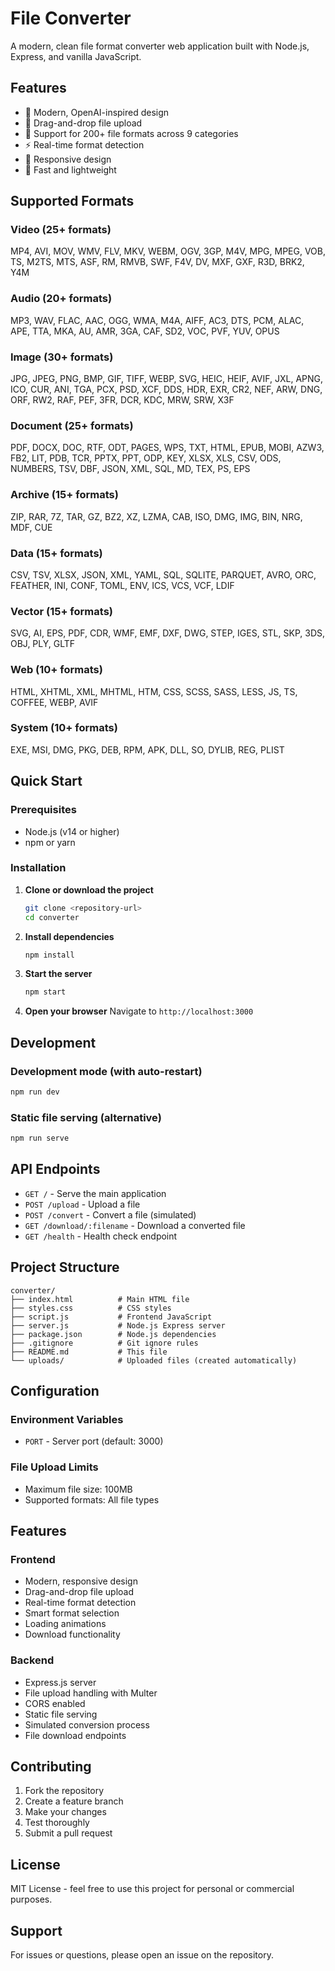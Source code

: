 # File Converter

A modern, clean file format converter web application built with Node.js, Express, and vanilla JavaScript.

## Features

- 🎨 Modern, OpenAI-inspired design
- 📁 Drag-and-drop file upload
- 🔄 Support for 200+ file formats across 9 categories
- ⚡ Real-time format detection
- 📱 Responsive design
- 🚀 Fast and lightweight

## Supported Formats

### Video (25+ formats)
MP4, AVI, MOV, WMV, FLV, MKV, WEBM, OGV, 3GP, M4V, MPG, MPEG, VOB, TS, M2TS, MTS, ASF, RM, RMVB, SWF, F4V, DV, MXF, GXF, R3D, BRK2, Y4M

### Audio (20+ formats)
MP3, WAV, FLAC, AAC, OGG, WMA, M4A, AIFF, AC3, DTS, PCM, ALAC, APE, TTA, MKA, AU, AMR, 3GA, CAF, SD2, VOC, PVF, YUV, OPUS

### Image (30+ formats)
JPG, JPEG, PNG, BMP, GIF, TIFF, WEBP, SVG, HEIC, HEIF, AVIF, JXL, APNG, ICO, CUR, ANI, TGA, PCX, PSD, XCF, DDS, HDR, EXR, CR2, NEF, ARW, DNG, ORF, RW2, RAF, PEF, 3FR, DCR, KDC, MRW, SRW, X3F

### Document (25+ formats)
PDF, DOCX, DOC, RTF, ODT, PAGES, WPS, TXT, HTML, EPUB, MOBI, AZW3, FB2, LIT, PDB, TCR, PPTX, PPT, ODP, KEY, XLSX, XLS, CSV, ODS, NUMBERS, TSV, DBF, JSON, XML, SQL, MD, TEX, PS, EPS

### Archive (15+ formats)
ZIP, RAR, 7Z, TAR, GZ, BZ2, XZ, LZMA, CAB, ISO, DMG, IMG, BIN, NRG, MDF, CUE

### Data (15+ formats)
CSV, TSV, XLSX, JSON, XML, YAML, SQL, SQLITE, PARQUET, AVRO, ORC, FEATHER, INI, CONF, TOML, ENV, ICS, VCS, VCF, LDIF

### Vector (15+ formats)
SVG, AI, EPS, PDF, CDR, WMF, EMF, DXF, DWG, STEP, IGES, STL, SKP, 3DS, OBJ, PLY, GLTF

### Web (10+ formats)
HTML, XHTML, XML, MHTML, HTM, CSS, SCSS, SASS, LESS, JS, TS, COFFEE, WEBP, AVIF

### System (10+ formats)
EXE, MSI, DMG, PKG, DEB, RPM, APK, DLL, SO, DYLIB, REG, PLIST

## Quick Start

### Prerequisites
- Node.js (v14 or higher)
- npm or yarn

### Installation

1. **Clone or download the project**
   ```bash
   git clone <repository-url>
   cd converter
   ```

2. **Install dependencies**
   ```bash
   npm install
   ```

3. **Start the server**
   ```bash
   npm start
   ```

4. **Open your browser**
   Navigate to `http://localhost:3000`

## Development

### Development mode (with auto-restart)
```bash
npm run dev
```

### Static file serving (alternative)
```bash
npm run serve
```

## API Endpoints

- `GET /` - Serve the main application
- `POST /upload` - Upload a file
- `POST /convert` - Convert a file (simulated)
- `GET /download/:filename` - Download a converted file
- `GET /health` - Health check endpoint

## Project Structure

```
converter/
├── index.html          # Main HTML file
├── styles.css          # CSS styles
├── script.js           # Frontend JavaScript
├── server.js           # Node.js Express server
├── package.json        # Node.js dependencies
├── .gitignore          # Git ignore rules
├── README.md           # This file
└── uploads/            # Uploaded files (created automatically)
```

## Configuration

### Environment Variables
- `PORT` - Server port (default: 3000)

### File Upload Limits
- Maximum file size: 100MB
- Supported formats: All file types

## Features

### Frontend
- Modern, responsive design
- Drag-and-drop file upload
- Real-time format detection
- Smart format selection
- Loading animations
- Download functionality

### Backend
- Express.js server
- File upload handling with Multer
- CORS enabled
- Static file serving
- Simulated conversion process
- File download endpoints

## Contributing

1. Fork the repository
2. Create a feature branch
3. Make your changes
4. Test thoroughly
5. Submit a pull request

## License

MIT License - feel free to use this project for personal or commercial purposes.

## Support

For issues or questions, please open an issue on the repository.
